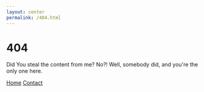 ```yaml
---
layout: center
permalink: /404.html
---
```


# 404

Did You steal the content from me? No?! Well, somebody did, and you're the only one here.

<div class="mt3">
  <a href="{{ site.baseurl }}/" class="button button-blue button-big">Home</a>
  <a href="{{ site.baseurl }}/contact/" class="button button-blue button-big">Contact</a>
</div>
